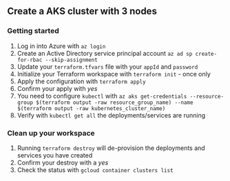 ## Create a AKS cluster with 3 nodes

### Getting started
1. Log in into Azure with `az login`
2. Create an Active Directory service principal account `az ad sp create-for-rbac --skip-assignment`
3. Update your `terraform.tfvars` file with your `appId` and `password`
4. Initialize your Terraform workspace with `terraform init` - once only
5. Apply the configuration with `terraform apply`
6. Confirm your apply with *yes*
7. You need to configure `kubectl` with `az aks get-credentials --resource-group $(terraform output -raw resource_group_name) --name $(terraform output -raw kubernetes_cluster_name)`
8. Verify with `kubectl get all` the deployments/services are running


### Clean up your workspace

1. Running `terraform destroy` will de-provision the deployments and services you have created
2. Confirm your destroy with a *yes*
3. Check the status with `gcloud container clusters list`